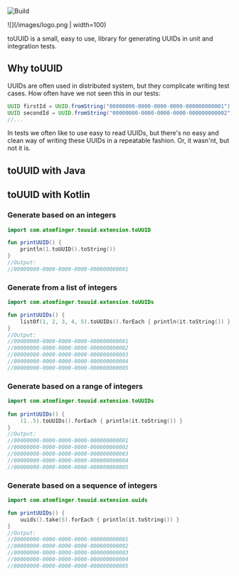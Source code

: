 

![Build](https://github.com/atomfinger/toUUID/workflows/Build/badge.svg)

![](/images/logo.png | width=100)

toUUID is a small, easy to use, library for generating UUIDs in unit and integration tests.

## Why toUUID

UUIDs are often used in distributed system, but they complicate writing test cases. How often have we not seen this in our tests:

```java
UUID firstId = UUID.fromString("00000000-0000-0000-0000-000000000001");
UUID secondId = UUID.fromString("00000000-0000-0000-0000-000000000002");
//...
```

In tests we often like to use easy to read UUIDs, but there's no easy and clean way of writing these UUIDs in a repeatable fashion. Or, it wasn'nt, but not it is.

## toUUID with Java

## toUUID with Kotlin

### Generate based on an integers
```kotlin
import com.atomfinger.touuid.extension.toUUID

fun printUUID() {
    println(1.toUUID().toString())
}
//Output:
//00000000-0000-0000-0000-000000000001
```

### Generate from a list of integers
```kotlin 
import com.atomfinger.touuid.extension.toUUIDs

fun printUUIDs() {
    listOf(1, 2, 3, 4, 5).toUUIDs().forEach { println(it.toString()) }
}
//Output:
//00000000-0000-0000-0000-000000000001
//00000000-0000-0000-0000-000000000002
//00000000-0000-0000-0000-000000000003
//00000000-0000-0000-0000-000000000004
//00000000-0000-0000-0000-000000000005
```

### Generate based on a range of integers
```kotlin
import com.atomfinger.touuid.extension.toUUIDs
         
fun printUUIDs() {
    (1..5).toUUIDs().forEach { println(it.toString()) }
}
//Output:
//00000000-0000-0000-0000-000000000001
//00000000-0000-0000-0000-000000000002
//00000000-0000-0000-0000-000000000003
//00000000-0000-0000-0000-000000000004
//00000000-0000-0000-0000-000000000005
```

### Generate based on a sequence of integers 

```kotlin 
import com.atomfinger.touuid.extension.uuids

fun printUUIDs() {
    uuids().take(5).forEach { println(it.toString()) }
}
//Output:
//00000000-0000-0000-0000-000000000001
//00000000-0000-0000-0000-000000000002
//00000000-0000-0000-0000-000000000003
//00000000-0000-0000-0000-000000000004
//00000000-0000-0000-0000-000000000005
```